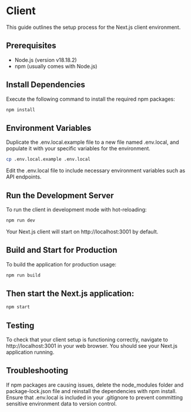 # Client
This guide outlines the setup process for the Next.js client environment.

## Prerequisites
- Node.js (version v18.18.2)
- npm (usually comes with Node.js)

## Install Dependencies
Execute the following command to install the required npm packages:

```bash
npm install
```

## Environment Variables
Duplicate the .env.local.example file to a new file named .env.local, and populate it with your specific variables for the environment.

```bash
cp .env.local.example .env.local
```

Edit the .env.local file to include necessary environment variables such as API endpoints.

## Run the Development Server
To run the client in development mode with hot-reloading:

```bash
npm run dev
```

Your Next.js client will start on http://localhost:3001 by default.

## Build and Start for Production
To build the application for production usage:

```bash
npm run build
```

## Then start the Next.js application:

```bash
npm start
```

## Testing
To check that your client setup is functioning correctly, navigate to http://localhost:3001 in your web browser. You should see your Next.js application running.

## Troubleshooting
If npm packages are causing issues, delete the node_modules folder and package-lock.json file and reinstall the dependencies with npm install.
Ensure that .env.local is included in your .gitignore to prevent committing sensitive environment data to version control.

